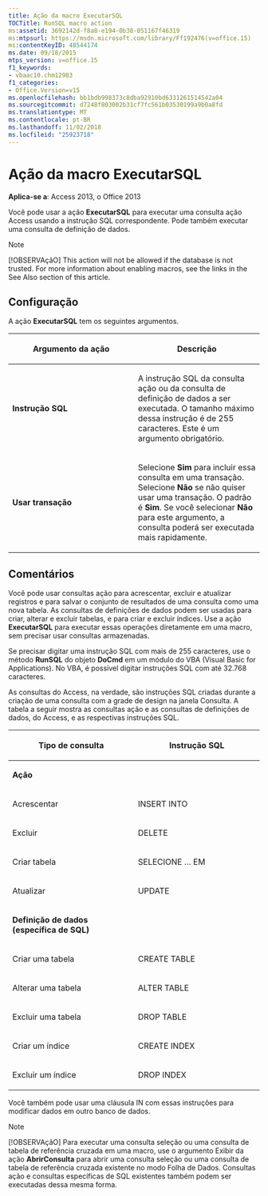 ```yaml
---
title: Ação da macro ExecutarSQL
TOCTitle: RunSQL macro action
ms:assetid: 3692142d-f8a8-e194-0b38-051167f46319
ms:mtpsurl: https://msdn.microsoft.com/library/Ff192476(v=office.15)
ms:contentKeyID: 48544174
ms.date: 09/18/2015
mtps_version: v=office.15
f1_keywords:
- vbaac10.chm12983
f1_categories:
- Office.Version=v15
ms.openlocfilehash: bb1bdb998373c8dba92910bd6331261514542a04
ms.sourcegitcommit: d7248f803002b31cf7fc561b03530199a9b0a8fd
ms.translationtype: MT
ms.contentlocale: pt-BR
ms.lasthandoff: 11/02/2018
ms.locfileid: "25923718"
---
```

# <a name="runsql-macro-action"></a>Ação da macro ExecutarSQL


**Aplica-se a**: Access 2013, o Office 2013

Você pode usar a ação **ExecutarSQL** para executar uma consulta ação Access usando a instrução SQL correspondente. Pode também executar uma consulta de definição de dados.


> [!NOTE]
> <P>[!OBSERVAçãO] This action will not be allowed if the database is not trusted. For more information about enabling macros, see the links in the See Also section of this article.</P>



## <a name="setting"></a>Configuração

A ação **ExecutarSQL** tem os seguintes argumentos.

<table>
<colgroup>
<col style="width: 50%" />
<col style="width: 50%" />
</colgroup>
<thead>
<tr class="header">
<th><p>Argumento da ação</p></th>
<th><p>Descrição</p></th>
</tr>
</thead>
<tbody>
<tr class="odd">
<td><p><strong>Instrução SQL</strong></p></td>
<td><p>A instrução SQL da consulta ação ou da consulta de definição de dados a ser executada. O tamanho máximo dessa instrução é de 255 caracteres. Este é um argumento obrigatório.</p></td>
</tr>
<tr class="even">
<td><p><strong>Usar transação</strong></p></td>
<td><p>Selecione <strong>Sim</strong> para incluir essa consulta em uma transação. Selecione <strong>Não</strong> se não quiser usar uma transação. O padrão é <strong>Sim</strong>. Se você selecionar <strong>Não</strong> para este argumento, a consulta poderá ser executada mais rapidamente.</p></td>
</tr>
</tbody>
</table>


## <a name="remarks"></a>Comentários

Você pode usar consultas ação para acrescentar, excluir e atualizar registros e para salvar o conjunto de resultados de uma consulta como uma nova tabela. As consultas de definições de dados podem ser usadas para criar, alterar e excluir tabelas, e para criar e excluir índices. Use a ação **ExecutarSQL** para executar essas operações diretamente em uma macro, sem precisar usar consultas armazenadas.

Se precisar digitar uma instrução SQL com mais de 255 caracteres, use o método **RunSQL** do objeto **DoCmd** em um módulo do VBA (Visual Basic for Applications). No VBA, é possível digitar instruções SQL com até 32.768 caracteres.

As consultas do Access, na verdade, são instruções SQL criadas durante a criação de uma consulta com a grade de design na janela Consulta. A tabela a seguir mostra as consultas ação e as consultas de definições de dados, do Access, e as respectivas instruções SQL.

<table>
<colgroup>
<col style="width: 50%" />
<col style="width: 50%" />
</colgroup>
<thead>
<tr class="header">
<th><p>Tipo de consulta</p></th>
<th><p>Instrução SQL</p></th>
</tr>
</thead>
<tbody>
<tr class="odd">
<td><p><strong>Ação</strong></p></td>
<td><p></p></td>
</tr>
<tr class="even">
<td><p>Acrescentar</p></td>
<td><p>INSERT INTO</p></td>
</tr>
<tr class="odd">
<td><p>Excluir</p></td>
<td><p>DELETE</p></td>
</tr>
<tr class="even">
<td><p>Criar tabela</p></td>
<td><p>SELECIONE … EM</p></td>
</tr>
<tr class="odd">
<td><p>Atualizar</p></td>
<td><p>UPDATE</p></td>
</tr>
<tr class="even">
<td><p><strong>Definição de dados (específica de SQL)</strong></p></td>
<td><p></p></td>
</tr>
<tr class="odd">
<td><p>Criar uma tabela</p></td>
<td><p>CREATE TABLE</p></td>
</tr>
<tr class="even">
<td><p>Alterar uma tabela</p></td>
<td><p>ALTER TABLE</p></td>
</tr>
<tr class="odd">
<td><p>Excluir uma tabela</p></td>
<td><p>DROP TABLE</p></td>
</tr>
<tr class="even">
<td><p>Criar um índice</p></td>
<td><p>CREATE INDEX</p></td>
</tr>
<tr class="odd">
<td><p>Excluir um índice</p></td>
<td><p>DROP INDEX</p></td>
</tr>
</tbody>
</table>


Você também pode usar uma cláusula IN com essas instruções para modificar dados em outro banco de dados.


> [!NOTE]
> <P>[!OBSERVAçãO] Para executar uma consulta seleção ou uma consulta de tabela de referência cruzada em uma macro, use o argumento Exibir da ação <STRONG>AbrirConsulta</STRONG> para abrir uma consulta seleção ou uma consulta de tabela de referência cruzada existente no modo Folha de Dados. Consultas ação e consultas específicas de SQL existentes também podem ser executadas dessa mesma forma.</P>


